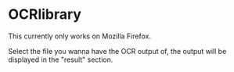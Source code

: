 # OCRlibrary

This currently only works on Mozilla Firefox.

Select the file you wanna have the OCR output of, the output will be displayed in the "result" section.
